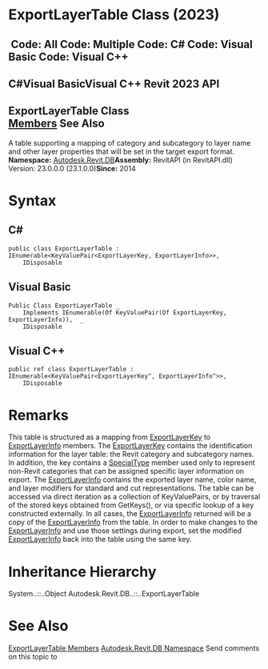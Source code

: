 # ExportLayerTable Class (2023)

﻿
 Code: All Code: Multiple Code: C# Code: Visual Basic Code: Visual C++   
---  
C#Visual BasicVisual C++
Revit 2023 API  
---  
ExportLayerTable Class  
[Members](26273ccb-19e1-1f31-edf1-627595253daa.md "ExportLayerTable Members") See Also  
---  
A table supporting a mapping of category and subcategory to layer name and other layer properties that will be set in the target export format. 
**Namespace:** [Autodesk.Revit.DB](87546ba7-461b-c646-cbb1-2cb8f5bff8b2.md "Autodesk.Revit.DB Namespace")**Assembly:** RevitAPI (in RevitAPI.dll) Version: 23.0.0.0 (23.1.0.0)**Since:** 2014 
# Syntax
C#  
---  
```text
public class ExportLayerTable : IEnumerable<KeyValuePair<ExportLayerKey, ExportLayerInfo>>, 
	IDisposable
```
  
Visual Basic  
---  
```text
Public Class ExportLayerTable _
	Implements IEnumerable(Of KeyValuePair(Of ExportLayerKey, ExportLayerInfo)),  _
	IDisposable
```
  
Visual C++  
---  
```text
public ref class ExportLayerTable : IEnumerable<KeyValuePair<ExportLayerKey^, ExportLayerInfo^>>, 
	IDisposable
```
  
# Remarks
This table is structured as a mapping from [ExportLayerKey](64d77004-5c0c-9af2-cae4-39448bbaffe9.md "ExportLayerKey Class") to [ExportLayerInfo](88a99694-968a-99f7-870a-f46737bd5927.md "ExportLayerInfo Class") members. The [ExportLayerKey](64d77004-5c0c-9af2-cae4-39448bbaffe9.md "ExportLayerKey Class") contains the identification information for the layer table: the Revit category and subcategory names. In addition, the key contains a [SpecialType](c4dd5703-709a-729c-7ec5-c7f16c77cf38.md "SpecialType Enumeration") member used only to represent non-Revit categories that can be assigned specific layer information on export. The [ExportLayerInfo](88a99694-968a-99f7-870a-f46737bd5927.md "ExportLayerInfo Class") contains the exported layer name, color name, and layer modifiers for standard and cut representations.
The table can be accessed via direct iteration as a collection of KeyValuePairs, or by traversal of the stored keys obtained from GetKeys(), or via specific lookup of a key constructed externally. In all cases, the [ExportLayerInfo](88a99694-968a-99f7-870a-f46737bd5927.md "ExportLayerInfo Class") returned will be a copy of the [ExportLayerInfo](88a99694-968a-99f7-870a-f46737bd5927.md "ExportLayerInfo Class") from the table. In order to make changes to the [ExportLayerInfo](88a99694-968a-99f7-870a-f46737bd5927.md "ExportLayerInfo Class") and use those settings during export, set the modified [ExportLayerInfo](88a99694-968a-99f7-870a-f46737bd5927.md "ExportLayerInfo Class") back into the table using the same key.
# Inheritance Hierarchy
System..::..Object Autodesk.Revit.DB..::..ExportLayerTable
# See Also
[ExportLayerTable Members](26273ccb-19e1-1f31-edf1-627595253daa.md "ExportLayerTable Members")
[Autodesk.Revit.DB Namespace](87546ba7-461b-c646-cbb1-2cb8f5bff8b2.md "Autodesk.Revit.DB Namespace")
Send comments on this topic to 